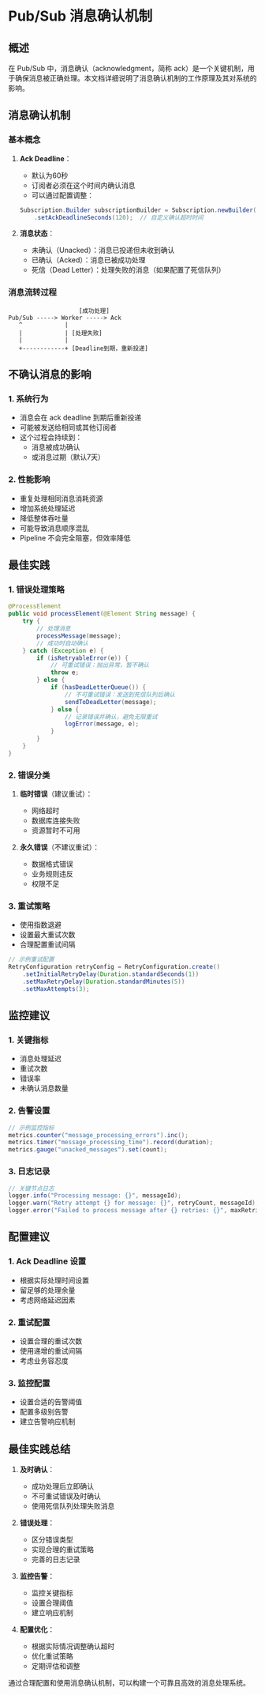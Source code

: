 # Pub/Sub 消息确认机制

## 概述
在 Pub/Sub 中，消息确认（acknowledgment，简称 ack）是一个关键机制，用于确保消息被正确处理。本文档详细说明了消息确认机制的工作原理及其对系统的影响。

## 消息确认机制

### 基本概念
1. **Ack Deadline**：
   - 默认为60秒
   - 订阅者必须在这个时间内确认消息
   - 可以通过配置调整：
   ```java
   Subscription.Builder subscriptionBuilder = Subscription.newBuilder()
       .setAckDeadlineSeconds(120);  // 自定义确认超时时间
   ```

2. **消息状态**：
   - 未确认（Unacked）：消息已投递但未收到确认
   - 已确认（Acked）：消息已被成功处理
   - 死信（Dead Letter）：处理失败的消息（如果配置了死信队列）

### 消息流转过程
```plaintext
                    [成功处理]
Pub/Sub -----> Worker -----> Ack
   ^            |
   |            | [处理失败]
   |            |
   +------------+ [Deadline到期，重新投递]
```

## 不确认消息的影响

### 1. 系统行为
- 消息会在 ack deadline 到期后重新投递
- 可能被发送给相同或其他订阅者
- 这个过程会持续到：
  - 消息被成功确认
  - 或消息过期（默认7天）

### 2. 性能影响
- 重复处理相同消息消耗资源
- 增加系统处理延迟
- 降低整体吞吐量
- 可能导致消息顺序混乱
- Pipeline 不会完全阻塞，但效率降低

## 最佳实践

### 1. 错误处理策略
```java
@ProcessElement
public void processElement(@Element String message) {
    try {
        // 处理消息
        processMessage(message);
        // 成功时自动确认
    } catch (Exception e) {
        if (isRetryableError(e)) {
            // 可重试错误：抛出异常，暂不确认
            throw e;
        } else {
            if (hasDeadLetterQueue()) {
                // 不可重试错误：发送到死信队列后确认
                sendToDeadLetter(message);
            } else {
                // 记录错误并确认，避免无限重试
                logError(message, e);
            }
        }
    }
}
```

### 2. 错误分类
1. **临时错误**（建议重试）：
   - 网络超时
   - 数据库连接失败
   - 资源暂时不可用

2. **永久错误**（不建议重试）：
   - 数据格式错误
   - 业务规则违反
   - 权限不足

### 3. 重试策略
- 使用指数退避
- 设置最大重试次数
- 合理配置重试间隔
```java
// 示例重试配置
RetryConfiguration retryConfig = RetryConfiguration.create()
    .setInitialRetryDelay(Duration.standardSeconds(1))
    .setMaxRetryDelay(Duration.standardMinutes(5))
    .setMaxAttempts(3);
```

## 监控建议

### 1. 关键指标
- 消息处理延迟
- 重试次数
- 错误率
- 未确认消息数量

### 2. 告警设置
```java
// 示例监控指标
metrics.counter("message_processing_errors").inc();
metrics.timer("message_processing_time").record(duration);
metrics.gauge("unacked_messages").set(count);
```

### 3. 日志记录
```java
// 关键节点日志
logger.info("Processing message: {}", messageId);
logger.warn("Retry attempt {} for message: {}", retryCount, messageId);
logger.error("Failed to process message after {} retries: {}", maxRetries, messageId);
```

## 配置建议

### 1. Ack Deadline 设置
- 根据实际处理时间设置
- 留足够的处理余量
- 考虑网络延迟因素

### 2. 重试配置
- 设置合理的重试次数
- 使用递增的重试间隔
- 考虑业务容忍度

### 3. 监控配置
- 设置合适的告警阈值
- 配置多级别告警
- 建立告警响应机制

## 最佳实践总结

1. **及时确认**：
   - 成功处理后立即确认
   - 不可重试错误及时确认
   - 使用死信队列处理失败消息

2. **错误处理**：
   - 区分错误类型
   - 实现合理的重试策略
   - 完善的日志记录

3. **监控告警**：
   - 监控关键指标
   - 设置合理阈值
   - 建立响应机制

4. **配置优化**：
   - 根据实际情况调整确认超时
   - 优化重试策略
   - 定期评估和调整

通过合理配置和使用消息确认机制，可以构建一个可靠且高效的消息处理系统。
